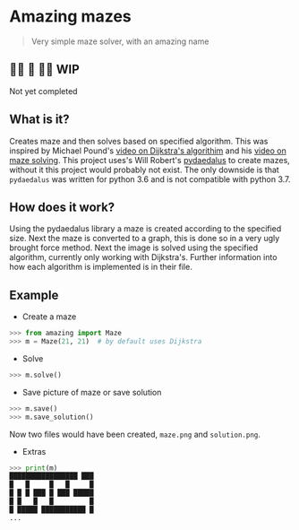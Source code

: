 # Amazing mazes
> Very simple maze solver, with an amazing name

## 🚧🚧 🛑 🚧🚧 WIP
Not yet completed

## What is it?
Creates maze and then solves based on specified algorithm.  This was inspired
by Michael Pound's [video on Dijkstra's algorithim](https://youtu.be/GazC3A4OQTE)
and his [video on maze solving](https://youtube.be/rop0W4QDOUI). This project
uses's Will Robert's [pydaedalus](https://github.com/wroberts/pydaedalus) to
create mazes, without it this project would probably not exist.  The only
downside is that `pydaedalus` was written for python 3.6 and is not compatible
with python 3.7.


## How does it work?
Using the pydaedalus library a maze is created according to the specified size.
Next the maze is converted to a graph, this is done so in a very ugly brought
force method.  Next the image is solved using the specified algorithm,
currently only working with Dijkstra's.  Further information into how each
algorithm is implemented is in their file.


## Example
- Create a maze
``` python
>>> from amazing import Maze
>>> m = Maze(21, 21)  # by default uses Dijkstra
```

- Solve 
``` python
>>> m.solve()
```

- Save picture of maze or save solution
``` python
>>> m.save()
>>> m.save_solution()
```
Now two files would have been created, `maze.png` and `solution.png`.

- Extras
```python
>>> print(m)
█████████████████ ███
█   █     █   █     █
█ █ █ ███ █ ███ █████
█ █   █   █         █
█ █████ ███████████ █
...
```
